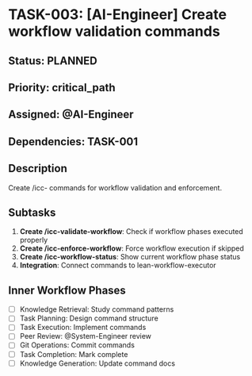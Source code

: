 # TASK-003: [AI-Engineer] Create workflow validation commands

## Status: PLANNED
## Priority: critical_path
## Assigned: @AI-Engineer
## Dependencies: TASK-001

## Description
Create /icc- commands for workflow validation and enforcement.

## Subtasks
1. **Create /icc-validate-workflow**: Check if workflow phases executed properly
2. **Create /icc-enforce-workflow**: Force workflow execution if skipped
3. **Create /icc-workflow-status**: Show current workflow phase status
4. **Integration**: Connect commands to lean-workflow-executor

## Inner Workflow Phases
- [ ] Knowledge Retrieval: Study command patterns
- [ ] Task Planning: Design command structure
- [ ] Task Execution: Implement commands
- [ ] Peer Review: @System-Engineer review
- [ ] Git Operations: Commit commands
- [ ] Task Completion: Mark complete
- [ ] Knowledge Generation: Update command docs